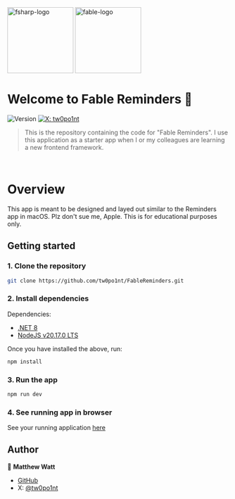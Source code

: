 <img src="https://upload.wikimedia.org/wikipedia/commons/5/57/Fsharp_logo.png" alt="fsharp-logo" width="150"/>
<img src="https://fable.io/static/img/logo_ukraine.png" alt="fable-logo" width="150"/>

<br />

# Welcome to Fable Reminders 👋
![Version](https://img.shields.io/badge/version-1.0.0-blue.svg?cacheSeconds=2592000)
[![X: tw0po1nt](https://img.shields.io/twitter/follow/tw0po1nt.svg?style=social)](https://twitter.com/tw0po1nt)

> This is the repository containing the code for "Fable Reminders". I use this application as a starter app when I or my colleagues are learning a new frontend framework.

<br>

# Overview
This app is meant to be designed and layed out similar to the Reminders app in macOS. Plz don't sue me, Apple. This is for educational purposes only.
<br />
## Getting started

### 1. Clone the repository
```sh
git clone https://github.com/tw0po1nt/FableReminders.git
```

### 2. Install dependencies

Dependencies:
- [.NET 8](https://learn.microsoft.com/en-us/dotnet/core/install)
- [NodeJS v20.17.0 LTS](https://nodejs.org/en)

Once you have installed the above, run:
```sh
npm install
```

### 3. Run the app

```sh
npm run dev
```

### 4. See running app in browser

See your running application [here](http://localhost:5173/)

## Author

👤 **Matthew Watt**

* [GitHub](https://github.com/tw0po1nt)
* X: [@tw0po1nt](https://x.com/tw0po1nt)